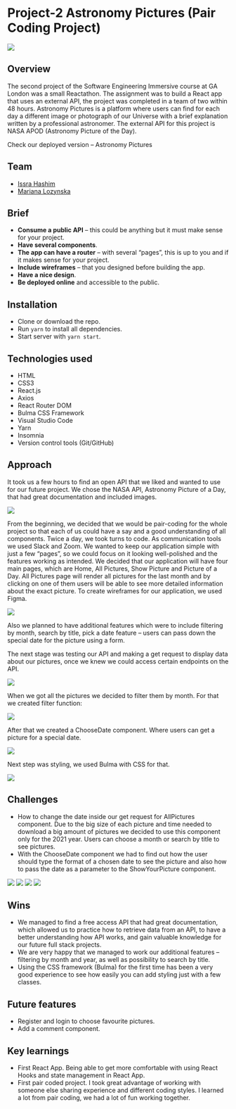 # Project-2 Astronomy Pictures (Pair Coding Project)

![](/assets/images/home.png)

## Overview

The second project of the Software Engineering Immersive course at GA London was a small Reactathon. The assignment was to build a React app that uses an external API, the project was completed in a team of two within 48 hours.
Astronomy Pictures is a platform where users can find for each day a different image or photograph of our Universe with a brief explanation written by a professional astronomer. The external API for this project is NASA APOD (Astronomy Picture of the Day).

Check our deployed version – Astronomy Pictures

## Team

- [Issra Hashim](https://github.com/IssraHashim)
- [Mariana Lozynska](https://github.com/mlo)

## Brief

- **Consume a public API** – this could be anything but it must make sense for your project.
- **Have several components**.
- **The app can have a router** – with several “pages”, this is up to you and if it makes sense for your project.
- **Include wireframes** – that you designed before building the app.
- **Have a nice design**.
- **Be deployed online** and accessible to the public.

## Installation

- Clone or download the repo.
- Run `yarn` to install all dependencies.
- Start server with `yarn start`.

## Technologies used

- HTML
- CSS3
- React.js
- Axios
- React Router DOM
- Bulma CSS Framework
- Visual Studio Code
- Yarn
- Insomnia
- Version control tools (Git/GitHub)

## Approach

It took us a few hours to find an open API that we liked and wanted to use for our future project.
We chose the NASA API, Astronomy Picture of a Day, that had great documentation and included images.

![](asssets/images/API.png)

From the beginning, we decided that we would be pair-coding for the whole project so that each of us could have a say and a good understanding of all components. Twice a day, we took turns to code. As communication tools we used Slack and Zoom.
We wanted to keep our application simple with just a few “pages”, so we could focus on it looking well-polished and the features working as intended.
We decided that our application will have four main pages, which are Home, All Pictures, Show Picture and Picture of a Day. All Pictures page will render all pictures for the last month and by clicking on one of them users will be able to see more detailed information about the exact picture.
To create wireframes for our application, we used Figma.

![](asssets/images/wireFrames.png)

Also we planned to have additional features which were to include filtering by month, search by title, pick a date feature – users can pass down the special date for the picture using a form.

The next stage was testing our API and making a get request to display data about our pictures, once we knew we could access certain endpoints on the API.

![](asssets/images/getRequest.png)

When we got all the pictures we decided to filter them by month. For that we created filter function:

![](asssets/images/handleChange.png)

After that we created a ChooseDate component. Where users can get a picture for a special date.

![](asssets/images/dataInput.png)

Next step was styling, we used Bulma with CSS for that.

![](asssets/images/styling.png)

## Challenges

- How to change the date inside our get request for AllPictures component. Due to the big size of each picture and time needed to download a big amount of pictures we decided to use this component only for the 2021 year. Users can choose a month or search by title to see pictures.
- With the ChooseDate component we had to find out how the user should type the format of a chosen date to see the picture and also how to pass the date as a parameter to the ShowYourPicture component.

![](asssets/images/dataChoose.png)
![](asssets/images/dataChoose2.png)
![](asssets/images/useParams.png)
![](asssets/images/axios.png)

## Wins

- We managed to find a free access API that had great documentation, which allowed us to practice how to retrieve data from an API, to have a better understanding how API works, and gain valuable knowledge for our future full stack projects.
- We are very happy that we managed to work our additional features – filtering by month and year, as well as possibility to search by title.
- Using the CSS framework (Bulma) for the first time has been a very good experience to see how easily you can add styling just with a few classes.

## Future features

- Register and login to choose favourite pictures.
- Add a comment component.

## Key learnings

- First React App. Being able to get more comfortable with using React Hooks and state management in React App.
- First pair coded project. I took great advantage of working with someone else sharing experience and different coding styles. I learned a lot from pair coding, we had a lot of fun working together.
